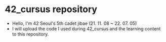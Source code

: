 # 42_cursus repository

- Hello, I'm 42 Seoul's 5th cadet jibae (21. 11. 08 ~ 22. 07. 05)
- I will upload the code I used during 42_cursus and the learning content to this repository.
